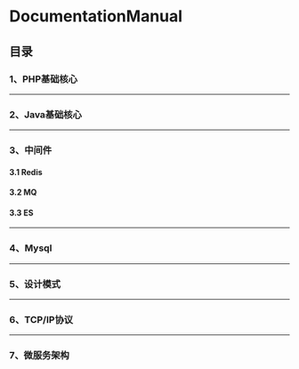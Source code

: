 # DocumentationManual


## 目录

### 1、PHP基础核心

---

### 2、Java基础核心

---

### 3、中间件

#### 3.1 Redis

#### 3.2 MQ

#### 3.3 ES

---

### 4、Mysql

---

### 5、设计模式

---

### 6、TCP/IP协议

---

### 7、微服务架构













